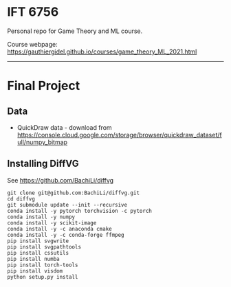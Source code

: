 # IFT 6756
Personal repo for Game Theory and ML course.

Course webpage: https://gauthiergidel.github.io/courses/game_theory_ML_2021.html

***

# Final Project

## Data
 * QuickDraw data - download from https://console.cloud.google.com/storage/browser/quickdraw_dataset/full/numpy_bitmap

## Installing DiffVG
See https://github.com/BachiLi/diffvg
```
git clone git@github.com:BachiLi/diffvg.git
cd diffvg
git submodule update --init --recursive
conda install -y pytorch torchvision -c pytorch
conda install -y numpy
conda install -y scikit-image
conda install -y -c anaconda cmake
conda install -y -c conda-forge ffmpeg
pip install svgwrite
pip install svgpathtools
pip install cssutils
pip install numba
pip install torch-tools
pip install visdom
python setup.py install
```